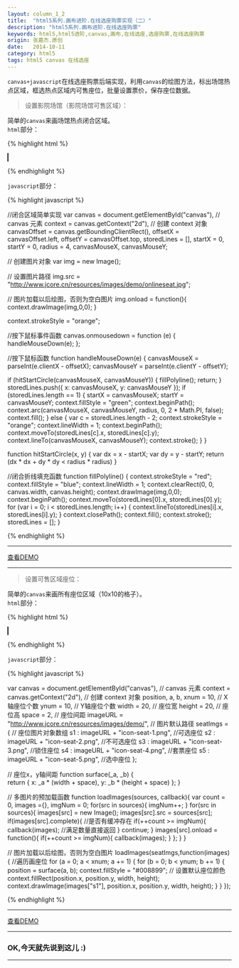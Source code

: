 ```yaml
---
layout: column_1_2
title:  "html5系列.画布进阶.在线选座购票实现（二）"
description: "html5系列.画布进阶.在线选座购票"
keywords: html5,html5进阶,canvas,画布,在线选座,选座购票,在线选座购票
origin: 张嘉杰.原创
date:   2014-10-11
category: html5
tags: html5 canvas 在线选座
---
```

`canvas+javascript`在线选座购票后端实现，利用`canvas`的绘图方法，标出场馆热点区域，框选热点区域内可售座位，批量设置票价，保存座位数据。
<!--more-->

> 设置影院场馆（影院场馆可售区域）：

简单的`canvas`来画场馆热点闭合区域。  
`html`部分：

{% highlight html %}

<canvas id="canvas" width=650 height=600 style="border:1px solid #000; background-color: ivory;"></canvas>

{% endhighlight %}

`javascript`部分：

{% highlight javascript %}

//闭合区域简单实现
var canvas = document.getElementById("canvas"), // canvas 元素
    context = canvas.getContext("2d"), // 创建 context 对象
    canvasOffset = canvas.getBoundingClientRect(),
    offsetX = canvasOffset.left,
    offsetY = canvasOffset.top,
    storedLines = [],
    startX = 0,
    startY = 0,
    radius = 4,
    canvasMouseX,
    canvasMouseY;

// 创建图片对象
var img = new Image();

// 设置图片路径
img.src = "http://www.jcore.cn/resources/images/demo/onlineseat.jpg";

// 图片加载以后绘图，否则为空白图片
img.onload = function(){
	context.drawImage(img,0,0);
}

context.strokeStyle = "orange";

//按下鼠标事件函数
canvas.onmousedown = function (e) {
  handleMouseDown(e);
};

//按下鼠标函数
function handleMouseDown(e) {
  canvasMouseX = parseInt(e.clientX - offsetX);
  canvasMouseY = parseInt(e.clientY - offsetY);

  if (hitStartCircle(canvasMouseX, canvasMouseY)) {
    fillPolyline();
    return;
  }
  storedLines.push({
    x: canvasMouseX,
    y: canvasMouseY
  });
  if (storedLines.length == 1) {
    startX = canvasMouseX;
    startY = canvasMouseY;
    context.fillStyle = "green";
    context.beginPath();
    context.arc(canvasMouseX, canvasMouseY, radius, 0, 2 * Math.PI, false);
    context.fill();
  } else {
    var c = storedLines.length - 2;
    context.strokeStyle = "orange";
    context.lineWidth = 1;
    context.beginPath();
    context.moveTo(storedLines[c].x, storedLines[c].y);
    context.lineTo(canvasMouseX, canvasMouseY);
    context.stroke();
  }
}

function hitStartCircle(x, y) {
  var dx = x - startX;
  var dy = y - startY;
  return (dx * dx + dy * dy < radius * radius)
}

//闭合折线填充函数
function fillPolyline() {
  context.strokeStyle = "red";
  context.fillStyle = "blue";
  context.lineWidth = 1;
  context.clearRect(0, 0, canvas.width, canvas.height);
  context.drawImage(img,0,0);
  context.beginPath();
  context.moveTo(storedLines[0].x, storedLines[0].y);
  for (var i = 0; i < storedLines.length; i++) {
    context.lineTo(storedLines[i].x, storedLines[i].y);
  }
  context.closePath();
  context.fill();
  context.stroke();
  storedLines = [];
}

{% endhighlight %}

-----------------------

<a class="button" href="/resources/demo{{ page.url}}-polygon.html" target="_blank">查看DEMO</a>

-----------------------

> 设置可售区域座位：

简单的`canvas`来画所有座位区域（10x10的格子）。  
`html`部分：

{% highlight html %}

<canvas id="canvas" width="500" height="500" style="border:1px solid #000; background-color: ivory;"></canvas>

{% endhighlight %}

`javascript`部分：

{% highlight javascript %}

var canvas = document.getElementById("canvas"), // canvas 元素
    context = canvas.getContext("2d"), // 创建 context 对象
    position,
    a, b,
    xnum = 10, // X轴座位个数
    ynum = 10, // Y轴座位个数
    width = 20, // 座位宽
    height = 20, // 座位高
    space = 2, // 座位间距
    imageURL = "http://www.jcore.cn/resources/images/demo/", // 图片默认路径
    seatImgs = { // 座位图片对象数组
        s1 : imageURL + "icon-seat-1.png", //可选座位
        s2 : imageURL + "icon-seat-2.png", //不可选座位
        s3 : imageURL + "icon-seat-3.png", //锁住座位
        s4 : imageURL + "icon-seat-4.png", //套票座位
        s5 : imageURL + "icon-seat-5.png", //选中座位
    };

// 座位x，y轴间距
function surface(_a, _b) {  
    return {
        x: _a * (width + space),
        y: _b * (height + space)
    };
}

// 多图片的预加载函数
function loadImages(sources, callback){
  var count = 0, images ={}, imgNum = 0;
  for(src in sources){ imgNum++; }
  for(src in sources){
    images[src] = new Image();
    images[src].src = sources[src];
    if(images[src].complete){  //是否有缓冲存在
      if(++count >= imgNum){
        callback(images); //满足数量直接返回
      }
      continue;
    }
    images[src].onload = function(){
      if(++count >= imgNum){
        callback(images);
      }
    };
  }
}

// 图片加载以后绘图，否则为空白图片
loadImages(seatImgs,function(images){
  //遍历画座位
  for (a = 0; a < xnum; a += 1) {
      for (b = 0; b < ynum; b += 1) {
          position = surface(a, b);
          context.fillStyle = "#008899"; // 设置默认座位颜色
          context.fillRect(position.x, position.y, width, height);
          context.drawImage(images["s1"], position.x, position.y, width, height);
      }
  }
});

{% endhighlight %}

-----------------------

<a class="button" href="/resources/demo{{ page.url}}-seatarea.html" target="_blank">查看DEMO</a>

-----------------------

### OK,今天就先说到这儿 :)

-----------------------


